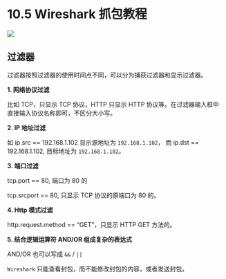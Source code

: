 # 10.5 Wireshark 抓包教程

![](http://image.iswbm.com/20200602135014.png)



## 过滤器

过滤器按照过滤器的使用时间点不同，可以分为捕获过滤器和显示过滤器。

**1. 网络协议过滤**

比如 TCP，只显示 TCP 协议，HTTP 只显示 HTTP 协议等。在过滤器输入框中直接输入协议名称即可，不区分大小写。

**2. IP 地址过滤**

如 ip.src == 192.168.1.102 显示源地址为 `192.168.1.102`，
而 ip.dst == 192.168.1.102, 目标地址为 `192.168.1.102`。

**3. 端口过滤**

tcp.port == 80, 端口为 80 的

tcp.srcport == 80, 只显示 TCP 协议的原端口为 80 的。

**4. Http 模式过滤**

http.request.method == “GET”，只显示 HTTP GET 方法的。

**5. 结合逻辑运算符 AND/OR 组成复杂的表达式**

AND/OR 也可以写成 `&&` / `||`



`Wireshark` 只能查看封包，而不能修改封包的内容，或者发送封包。